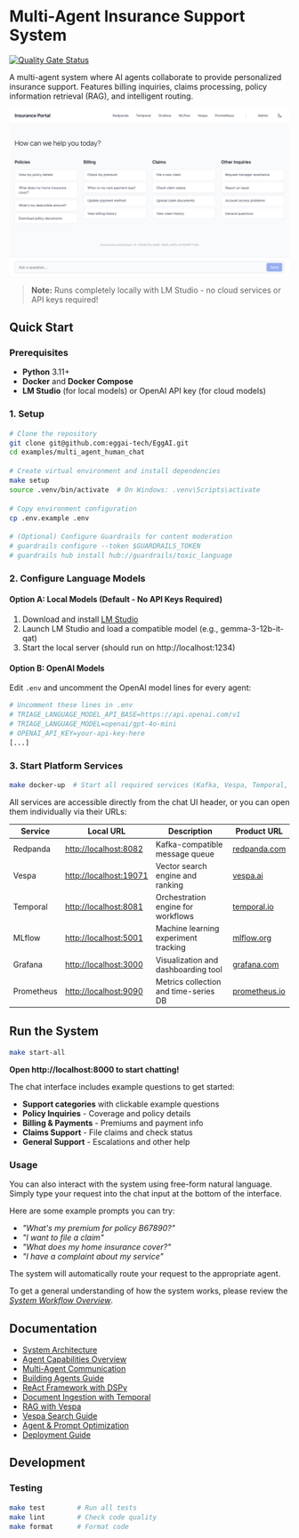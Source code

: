 # Multi-Agent Insurance Support System

[![Quality Gate Status](https://sonarcloud.io/api/project_badges/measure?project=eggai-tech_EggAI&metric=alert_status)](https://sonarcloud.io/summary/new_code?id=eggai-tech_EggAI)

A multi-agent system where AI agents collaborate to provide personalized insurance support. Features billing inquiries, claims processing, policy information retrieval (RAG), and intelligent routing.

![Chat UI Screenshot](https://raw.githubusercontent.com/eggai-tech/EggAI/refs/heads/main/docs/docs/assets/support-chat.png)

> **Note:** Runs completely locally with LM Studio - no cloud services or API keys required!

## Quick Start

### Prerequisites

- **Python** 3.11+
- **Docker** and **Docker Compose**
- **LM Studio** (for local models) or OpenAI API key (for cloud models)

### 1. Setup

```bash
# Clone the repository
git clone git@github.com:eggai-tech/EggAI.git
cd examples/multi_agent_human_chat

# Create virtual environment and install dependencies
make setup
source .venv/bin/activate  # On Windows: .venv\Scripts\activate

# Copy environment configuration
cp .env.example .env

# (Optional) Configure Guardrails for content moderation
# guardrails configure --token $GUARDRAILS_TOKEN
# guardrails hub install hub://guardrails/toxic_language
```

### 2. Configure Language Models

#### Option A: Local Models (Default - No API Keys Required)

1. Download and install [LM Studio](https://lmstudio.ai/)
2. Launch LM Studio and load a compatible model (e.g., gemma-3-12b-it-qat)
3. Start the local server (should run on http://localhost:1234)

#### Option B: OpenAI Models

Edit `.env` and uncomment the OpenAI model lines for every agent:

```bash
# Uncomment these lines in .env
# TRIAGE_LANGUAGE_MODEL_API_BASE=https://api.openai.com/v1
# TRIAGE_LANGUAGE_MODEL=openai/gpt-4o-mini
# OPENAI_API_KEY=your-api-key-here
[...]
```

### 3. Start Platform Services

```bash
make docker-up  # Start all required services (Kafka, Vespa, Temporal, etc.)
```

All services are accessible directly from the chat UI header, or you can open them individually via their URLs:

| Service     | Local URL                            | Description                            | Product URL                              |
|-------------|--------------------------------------|----------------------------------------|-------------------------------------------|
| Redpanda    | [http://localhost:8082](http://localhost:8082)   | Kafka-compatible message queue         | [redpanda.com](https://redpanda.com)       |
| Vespa       | [http://localhost:19071](http://localhost:19071) | Vector search engine and ranking       | [vespa.ai](https://vespa.ai)               |
| Temporal    | [http://localhost:8081](http://localhost:8081)   | Orchestration engine for workflows     | [temporal.io](https://temporal.io)         |
| MLflow      | [http://localhost:5001](http://localhost:5001)   | Machine learning experiment tracking   | [mlflow.org](https://mlflow.org)           |
| Grafana     | [http://localhost:3000](http://localhost:3000)   | Visualization and dashboarding tool    | [grafana.com](https://grafana.com)         |
| Prometheus  | [http://localhost:9090](http://localhost:9090)   | Metrics collection and time-series DB  | [prometheus.io](https://prometheus.io)     |

## Run the System

```bash
make start-all
```

**Open http://localhost:8000 to start chatting!**

The chat interface includes example questions to get started:

- **Support categories** with clickable example questions
- **Policy Inquiries** - Coverage and policy details
- **Billing & Payments** - Premiums and payment info  
- **Claims Support** - File claims and check status
- **General Support** - Escalations and other help

### Usage

You can also interact with the system using free-form natural language.  
Simply type your request into the chat input at the bottom of the interface.

Here are some example prompts you can try:

- _"What's my premium for policy B67890?"_
- _"I want to file a claim"_
- _"What does my home insurance cover?"_
- _"I have a complaint about my service"_

The system will automatically route your request to the appropriate agent.

To get a general understanding of how the system works, please review the [_System Workflow Overview_](docs/simple_example_flow.md).

## Documentation

- [System Architecture](docs/system-architecture.md)
- [Agent Capabilities Overview](docs/agents-overview.md)
- [Multi-Agent Communication](docs/multi-agent-communication.md)
- [Building Agents Guide](docs/building-agents-eggai.md)
- [ReAct Framework with DSPy](docs/react-framework-dspy.md)
- [Document Ingestion with Temporal](docs/ingestion-pipeline.md)
- [RAG with Vespa](docs/agentic-rag.md)
- [Vespa Search Guide](docs/vespa-search-guide.md)
- [Agent & Prompt Optimization](docs/advanced-topics/agent-optimization.md)
- [Deployment Guide](docs/advanced-topics/multi-environment-deployment.md)

## Development

### Testing

```bash
make test        # Run all tests
make lint        # Check code quality
make format      # Format code
```

